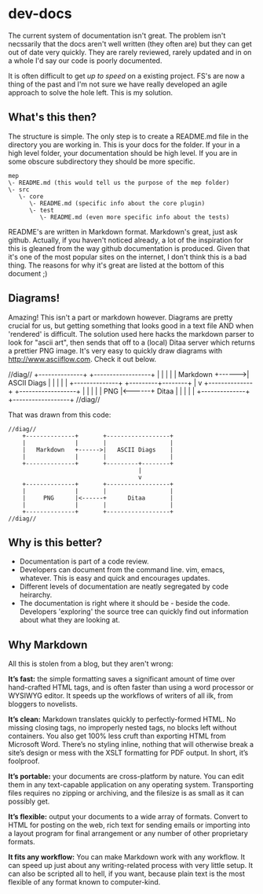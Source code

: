 # dev-docs

The current system of documentation isn't great. The problem isn't necssarily
that the docs aren't well written (they often are) but they can get out of
date very quickly. They are rarely reviewed, rarely updated and in on a whole
I'd say our code is poorly documented.

It is often difficult to get *up to speed* on a existing project. FS's are now
a thing of the past and I'm not sure we have really developed an agile
approach to solve the hole left. This is my solution.

## What's this then?

The structure is simple. The only step is to create a README.md file in the
directory you are working in. This is your docs for the folder. If your in a
high level folder, your documentation should be high level. If you are in some
obscure subdirectory they should be more specific.

    mep
    \- README.md (this would tell us the purpose of the mep folder)
    \- src
       \- core
          \- README.md (specific info about the core plugin)
          \- test
             \- README.md (even more specific info about the tests)

README's are written in Markdown format. Markdown's great, just ask github.
Actually, if you haven't noticed already, a lot of the inspiration for this is
gleaned from the way github documentation is produced. Given that it's one of
the most popular sites on the internet, I don't think this is a bad thing. The
reasons for why it's great are listed at the bottom of this document ;)

## Diagrams!

Amazing! This isn't a part or markdown however. Diagrams are pretty crucial
for us, but getting something that looks good in a text file AND when
'rendered' is difficult. The solution used here hacks the markdown parser to
look for "ascii art", then sends that off to a (local) Ditaa server which
returns a prettier PNG image. It's very easy to quickly draw diagrams with
http://www.asciiflow.com. Check it out below.

//diag//
    +--------------+       +------------------+
    |              |       |                  |
    |   Markdown   +------>|   ASCII Diags    |
    |              |       |                  |
    +--------------+       +---------+--------+
                                     |
                                     v
    +--------------+       +------------------+
    |              |       |                  |
    |     PNG      |<------+      Ditaa       |
    |              |       |                  |
    +--------------+       +------------------+
//diag//

That was drawn from this code:

```
//diag//
    +--------------+       +------------------+
    |              |       |                  |
    |   Markdown   +------>|   ASCII Diags    |
    |              |       |                  |
    +--------------+       +---------+--------+
                                     |
                                     v
    +--------------+       +------------------+
    |              |       |                  |
    |     PNG      |<------+      Ditaa       |
    |              |       |                  |
    +--------------+       +------------------+
//diag//
```
## Why is this better?

* Documentation is part of a code review.
* Developers can document from the command line. vim, emacs, whatever. This is
easy and quick and encourages updates.
* Different levels of documentation are neatly segregated by code heirarchy.
* The documentation is right where it should be - beside the code. Developers
'exploring' the source tree can quickly find out information about what they
are looking at.

## Why Markdown

All this is stolen from a blog, but they aren't wrong:

**It’s fast:** the simple formatting saves a significant amount of time over
hand-crafted HTML tags, and is often faster than using a word processor or
WYSIWYG editor. It speeds up the workflows of writers of all ilk, from
bloggers to novelists.

**It’s clean:** Markdown translates quickly to perfectly-formed HTML. No
missing closing tags, no improperly nested tags, no blocks left without
containers. You also get 100% less cruft than exporting HTML from Microsoft
Word. There’s no styling inline, nothing that will otherwise break a site’s
design or mess with the XSLT formatting for PDF output. In short, it’s
foolproof.

**It’s portable:** your documents are cross-platform by nature. You can edit
them in any text-capable application on any operating system. Transporting
files requires no zipping or archiving, and the filesize is as small as it can
possibly get.

**It’s flexible:** output your documents to a wide array of formats. Convert
to HTML for posting on the web, rich text for sending emails or importing into
a layout program for final arrangement or any number of other proprietary
formats.

**It fits any workflow:** You can make Markdown work with any workflow. It can
speed up just about any writing-related process with very little setup. It can
also be scripted all to hell, if you want, because plain text is the most
flexible of any format known to computer-kind.
